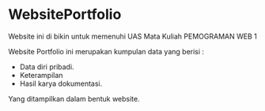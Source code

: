 # WebsitePortfolio

Website ini di bikin untuk memenuhi UAS Mata Kuliah PEMOGRAMAN WEB 1

Website Portfolio ini merupakan kumpulan data yang berisi :
- Data diri pribadi.
- Keterampilan
- Hasil karya dokumentasi.

Yang ditampilkan dalam bentuk website.
